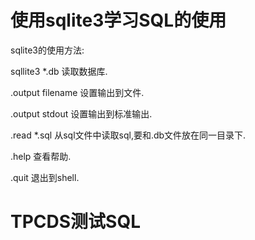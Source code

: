 # 使用sqlite3学习SQL的使用

sqlite3的使用方法:

sqllite3 *.db 读取数据库.

.output  filename 设置输出到文件.

.output stdout 设置输出到标准输出.

.read *.sql 从sql文件中读取sql,要和.db文件放在同一目录下.

.help 查看帮助.

.quit 退出到shell.


# TPCDS测试SQL

